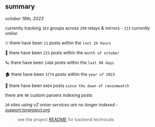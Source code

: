 
## summary
_october 19th, 2023_

currently tracking `163` groups across `299` relays & mirrors - _`113` currently online_

⏲ there have been `11` posts within the `last 24 hours`

🦈 there have been `223` posts within the `month of october`

🪐 there have been `1488` posts within the `last 90 days`

🏚 there have been `3774` posts within the `year of 2023`

🦕 there have been `8464` posts `since the dawn of ransomwatch`

there are `96` custom parsers indexing posts

_`20` sites using v2 onion services are no longer indexed - [support.torproject.org](https://support.torproject.org/onionservices/v2-deprecation/)_

> see the project [README](https://github.com/joshhighet/ransomwatch#ransomwatch--) for backend technicals
